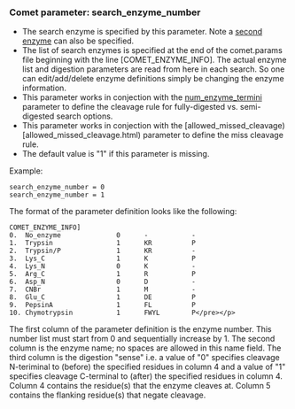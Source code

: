 ### Comet parameter: search_enzyme_number

- The search enzyme is specified by this parameter.  Note a [second enzyme](search_enzyme2_number.html)
can also be specified.
- The list of search enzymes is specified at the end of the comet.params file
beginning with the line [COMET_ENZYME_INFO].  The actual enzyme list and
digestion parameters are read from here in each search.  So one can edit/add/delete
enzyme definitions simply be changing the enzyme information.
- This parameter works in conjection with the [num_enzyme_termini](num_enzyme_termini.html)
parameter to define the cleavage rule for fully-digested vs. semi-digested search options.
- This parameter works in conjection with the [allowed_missed_cleavage)[allowed_missed_cleavage.html)
parameter to define the miss cleavage rule.
- The default value is "1" if this parameter is missing.

Example:
```
search_enzyme_number = 0
search_enzyme_number = 1
```


The format of the parameter definition looks like the following:
```
COMET_ENZYME_INFO]
0.  No_enzyme              0      -           -
1.  Trypsin                1      KR          P
2.  Trypsin/P              1      KR          -
3.  Lys_C                  1      K           P
4.  Lys_N                  0      K           -
5.  Arg_C                  1      R           P
6.  Asp_N                  0      D           -
7.  CNBr                   1      M           -
8.  Glu_C                  1      DE          P
9.  PepsinA                1      FL          P
10. Chymotrypsin           1      FWYL        P</pre></p>
```

The first column of the parameter definition is the enzyme number. This number list
must start from 0 and sequentially increase by 1.  The second column is the enzyme name;
no spaces are allowed in this name field.  The third column is the digestion "sense"
i.e. a value of "0" specifies cleavage N-teriminal to (before) the specified residues
in column 4 and a value of "1" specifies cleavage C-terminal to (after) the specified
residues in column 4.  Column 4 contains the residue(s) that the enzyme cleaves at.
Column 5 contains the flanking residue(s) that negate cleavage.
